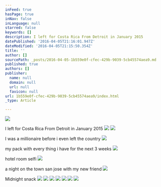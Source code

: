 ```yaml
---
inFeed: true
hasPage: true
inNav: false
inLanguage: null
starred: false
keywords: []
description: I left for Costa Rica From Detroit in January 2015
datePublished: '2016-04-05T21:16:01.947Z'
dateModified: '2016-04-05T21:15:50.354Z'
title: ''
author: []
sourcePath: _posts/2016-04-05-1b559e0f-cfec-429b-9039-5cb45574aea9.md
published: true
authors: []
publisher:
  name: null
  domain: null
  url: null
  favicon: null
url: 1b559e0f-cfec-429b-9039-5cb45574aea9/index.html
_type: Article

---
```

![](https://the-grid-user-content.s3-us-west-2.amazonaws.com/57a42b1e-51a4-41c3-bae0-58d4e90828f7.jpg)

I left for Costa Rica From Detroit in January 2015
![](https://the-grid-user-content.s3-us-west-2.amazonaws.com/c1ee2c82-b98b-4c25-a915-e16f066105d2.jpg)
![](https://the-grid-user-content.s3-us-west-2.amazonaws.com/b39bf58c-a381-45de-9743-f1ec64a6ccdd.jpg)

I was a millionaire before i even left the country
![](https://the-grid-user-content.s3-us-west-2.amazonaws.com/62374fb7-0329-4eea-9703-c1e1651f09c1.jpg)

my pack with every thing i have for the next 3 weeks
![](https://the-grid-user-content.s3-us-west-2.amazonaws.com/24ec48f7-becc-48ae-ae14-f8ed4afe8362.jpg)

hotel room selfi
![](https://the-grid-user-content.s3-us-west-2.amazonaws.com/5c364fb0-0cc0-4656-8cdf-6efcb92b1e56.jpg)

a night on the town san jose with my new friend
![](https://the-grid-user-content.s3-us-west-2.amazonaws.com/2bc1ab07-b6c8-4302-b1f0-d3d11ba1a618.jpg)

Midnight snack
![](https://the-grid-user-content.s3-us-west-2.amazonaws.com/9d038f73-bdba-4c4f-af91-4c84dc99c19a.jpg)
![](https://the-grid-user-content.s3-us-west-2.amazonaws.com/9edfdf20-af58-4854-99a5-4592b81409ae.jpg)
![](https://the-grid-user-content.s3-us-west-2.amazonaws.com/251654a1-9906-4e44-a61a-33b301336fc9.jpg)
![](https://the-grid-user-content.s3-us-west-2.amazonaws.com/736239d3-c6c6-40dc-8441-909e20d51541.jpg)
![](https://the-grid-user-content.s3-us-west-2.amazonaws.com/cf17c2e8-9152-4e91-9d34-c26208982a14.jpg)
![](https://the-grid-user-content.s3-us-west-2.amazonaws.com/e61c6da3-65df-4750-b85a-1b99c166a01e.jpg)
![](https://the-grid-user-content.s3-us-west-2.amazonaws.com/1e4664f7-3e87-4128-b9f2-bf27a9de4ea7.jpg)